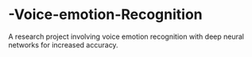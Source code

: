 # -Voice-emotion-Recognition
A research project involving voice emotion recognition with deep neural networks for increased accuracy.
